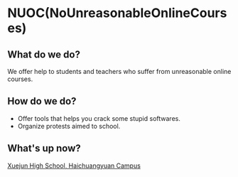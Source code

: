 # NUOC(NoUnreasonableOnlineCourses)
## What do we do?
We offer help to students and teachers who suffer from unreasonable online courses.
## How do we do?
- Offer tools that helps you crack some stupid softwares.
- Organize protests aimed to school.
## What's up now?
[Xuejun High School, Haichuangyuan Campus](https://github.com/ForChineseSchool/NoUnreasonableOnlineCourses/blob/main/happening/Xuejun_High_School__Haichuangyuan_Campus.md)
